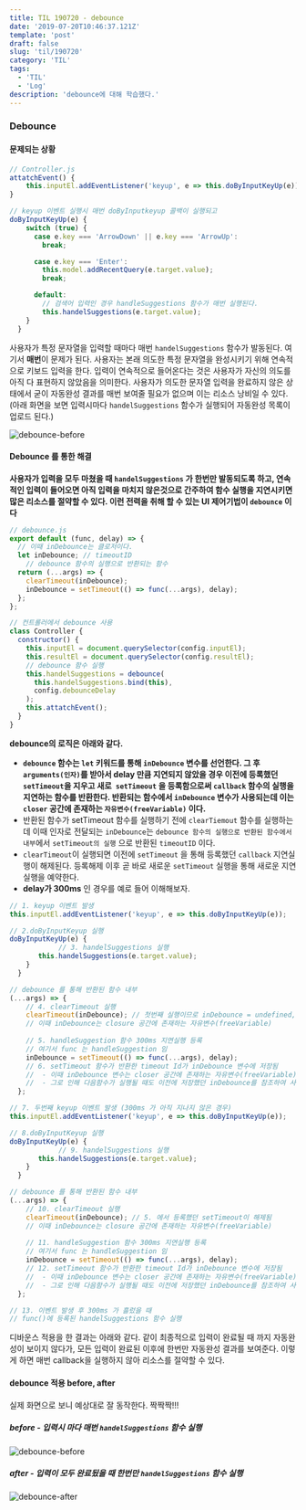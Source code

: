```yaml
---
title: TIL 190720 - debounce
date: '2019-07-20T10:46:37.121Z'
template: 'post'
draft: false
slug: 'til/190720'
category: 'TIL'
tags:
  - 'TIL'
  - 'Log'
description: 'debounce에 대해 학습했다.'
---
```


### Debounce

#### 문제되는 상황

```js
// Controller.js
attatchEvent() {
	this.inputEl.addEventListener('keyup', e => this.doByInputKeyUp(e));
}

// keyup 이벤트 실행시 매번 doByInputkeyup 콜백이 실행되고
doByInputKeyUp(e) {
    switch (true) {
      case e.key === 'ArrowDown' || e.key === 'ArrowUp':
        break;

      case e.key === 'Enter':
        this.model.addRecentQuery(e.target.value);
        break;

      default:
        // 검색어 입력인 경우 handleSuggestions 함수가 매번 실행된다.
        this.handelSuggestions(e.target.value);
    }
  }
```

사용자가 특정 문자열을 입력할 때마다 매번 `handelSuggestions` 함수가 발동된다.  여기서 **매번**이 문제가 된다. 사용자는  본래 의도한 특정 문자열을 완성시키기 위해 연속적으로 키보드 입력을 한다. 입력이 연속적으로 들어온다는 것은 사용자가 자신의 의도를 아직 다 표현하지 않았음을 의미한다. 사용자가 의도한 문자열 입력을 완료하지 않은 상태에서 굳이 자동완성 결과를 매번 보여줄 필요가 없으며 이는 리소스 낭비일 수 있다. (아래 화면을 보면 입력시마다  `handelSuggestions` 함수가 실행되어 자동완성 목록이 업로드 된다.) 

![debounce-before](../../../../code-squad-amazone/step15/assets/debounce-before.gif)

#### Debounce 를 통한 해결 

**사용자가 입력을 모두 마쳤을 때   `handelSuggestions`  가 한번만 발동되도록 하고, 연속적인 입력이 들어오면 아직 입력을 마치지 않은것으로 간주하여 함수 실행을 지연시키면 많은 리소스를 절약할 수 있다. 이런 전력을 취해 할 수 있는 UI 제어기법이 `debounce` 이다**

```js
// debounce.js 
export default (func, delay) => {
  // 이때 inDebounce는 클로저이다.
  let inDebounce; // timeoutID
	// debounce 함수의 실행으로 반환되는 함수
  return (...args) => {
    clearTimeout(inDebounce);
    inDebounce = setTimeout(() => func(...args), delay);
  };
};

// 컨트롤러에서 debounce 사용
class Controller {
  constructor() {
    this.inputEl = document.querySelector(config.inputEl);
    this.resultEl = document.querySelector(config.resultEl);
    // debounce 함수 실행
    this.handelSuggestions = debounce(
      this.handelSuggestions.bind(this),
      config.debounceDelay
    );
    this.attatchEvent();
  }
}
```

**debounce의 로직은 아래와 같다.**

- **`debounce` 함수는 `let` 키워드를 통해 `inDebounce` 변수를 선언한다.  그 후` arguments(인자)`를 받아서 delay 만큼 지연되지 않았을 경우 이전에 등록했던 `setTimeout`을 지우고 새로` setTimeout` 을 등록함으로써  `callback` 함수의 실행을 지연하는 함수를 반환한다. 반환되는 함수에서 `inDebounce` 변수가 사용되는데 이는 `closer` 공간에 존재하는 `자유변수(freeVariable)` 이다.**
- 반환된 함수가 setTimeout 함수를 실행하기 전에 `clearTiemout` 함수를 실행하는데 이때 인자로 전달되는 `inDebounce`는 `debounce 함수의 실행으로 반환된 함수에서 내부`에서  `setTimeout의 실행` 으로 반환된 `timeoutID` 이다. 
- `clearTimeout`이 실행되면 이전에 `setTimeout` 을 통해  등록했던  `callback` 지연실행이 해제된다. 등록해제 이후 곧 바로  새로운 `setTimeout` 실행을 통해 새로운 지연 실행을 예약한다. 
- **delay가 300ms** 인 경우를 예로 들어 이해해보자.

```js
// 1. keyup 이벤트 발생 
this.inputEl.addEventListener('keyup', e => this.doByInputKeyUp(e));

// 2.doByInputKeyup 실행
doByInputKeyUp(e) {
			// 3. handelSuggestions 실행 
       this.handelSuggestions(e.target.value);
    }
  }

// debounce 를 통해 반환된 함수 내부
(...args) => {
  	// 4. clearTimeout 실행 
    clearTimeout(inDebounce); // 첫번째 실행이므로 inDebounce = undefined, 
  	// 이때 inDebounce는 closure 공간에 존재하는 자유변수(freeVariable) 
  	
  	// 5. handleSuggestion 함수 300ms 지연실행 등록 
  	// 여기서 func 는 handleSuggestion 임
    inDebounce = setTimeout(() => func(...args), delay);
  	// 6. setTimeout 함수가 반환한 timeout Id가 inDebounce 변수에 저장됨
  	//  - 이때 inDebounce 변수는 closer 공간에 존재하는 자유변수(freeVariable)
  	//  - 그로 인해 다음함수가 실행될 때도 이전에 저장했던 inDebounce를 참조하여 사용할 수 있음
  };

// 7. 두번째 keyup 이벤트 발생 (300ms 가 아직 지나지 않은 경우)
this.inputEl.addEventListener('keyup', e => this.doByInputKeyUp(e));

// 8.doByInputKeyup 실행
doByInputKeyUp(e) {
			// 9. handelSuggestions 실행 
       this.handelSuggestions(e.target.value);
    }
  }

// debounce 를 통해 반환된 함수 내부
(...args) => {
  	// 10. clearTimeout 실행 
    clearTimeout(inDebounce); // 5. 에서 등록했던 setTimeout이 해제됨 
  	// 이때 inDebounce는 closure 공간에 존재하는 자유변수(freeVariable) 
  	
  	// 11. handleSuggestion 함수 300ms 지연실행 등록 
  	// 여기서 func 는 handleSuggestion 임
    inDebounce = setTimeout(() => func(...args), delay);
  	// 12. setTimeout 함수가 반환한 timeout Id가 inDebounce 변수에 저장됨
  	//  - 이때 inDebounce 변수는 closer 공간에 존재하는 자유변수(freeVariable)
  	//  - 그로 인해 다음함수가 실행될 때도 이전에 저장했던 inDebounce를 참조하여 사용할 수 있음
  };

// 13. 이벤트 발생 후 300ms 가 흘렀을 때 
// func()에 등록된 handelSuggestions 함수 실행  
```

디바운스 적용을 한 결과는 아래와 같다. 같이 최종적으로 입력이 완료될 때 까지 자동완성이 보이지 않다가, 모든 입력이 완료된 이후에 한번만 자동완성 결과를 보여준다. 이렇게 하면 매번 callback을 실행하지 않아 리소스를 절약할 수 있다. 

#### debounce 적용 before, after

실제 화면으로 보니 예상대로 잘 동작한다. 짝짝짝!!!

##### before - 입력시 마다 매번 `handelSuggestions` 함수 실행  

![debounce-before](../../../../code-squad-amazone/step15/assets/debounce-before-3771892.gif)

##### after - 입력이 모두 완료됬을 때 한번만 `handelSuggestions` 함수 실행  

 ![debounce-after](../../../../code-squad-amazone/step15/assets/debounce-after.gif)

### 

 